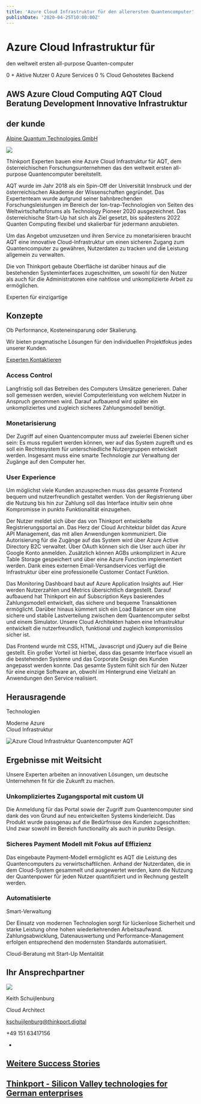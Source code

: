 ```yaml
---
title: 'Azure Cloud Infrastruktur für den allerersten Quantencomputer'
publishDate: '2020-04-25T10:00:00Z'
---
```


# Azure Cloud Infrastruktur für

den weltweit ersten all-purpose Quanten-computer

0 + Aktive Nutzer 0 Azure Services 0 % Cloud Gehostetes Backend

## AWS Azure Cloud Computing AQT Cloud Beratung Development Innovative Infrastruktur

## der kunde

[Alpine Quantum Technologies GmbH](https://www.aqt.eu/)

![](images/AQT-Logo.png)

Thinkport Experten bauen eine Azure Cloud Infrastruktur für AQT, dem österreichischen Forschungsunternehmen das den weltweit ersten all-purpose Quantencomputer bereitstellt.

AQT wurde im Jahr 2018 als ein Spin-Off der Universität Innsbruck und der österreichischen Akademie der Wissenschaften gegründet. Das Expertenteam wurde aufgrund seiner bahnbrechenden Forschungsleistungen im Bereich der Ion-trap-Technologien von Seiten des Weltwirtschaftsforums als Technology Pioneer 2020 ausgezeichnet. Das österreichische Start-Up hat sich als Ziel gesetzt, bis spätestens 2022 Quanten Computing flexibel und skalierbar für jedermann anzubieten.

Um das Angebot umzusetzen und ihren Service zu monetarisieren braucht AQT eine innovative Cloud-Infrastruktur um einen sicheren Zugang zum Quantencomputer zu gewähren, Nutzerdaten zu tracken und die Leistung allgemein zu verwalten.

Die von Thinkport gebaute Oberfläche ist darüber hinaus auf die bestehenden Systeminterfaces zugeschnitten, um sowohl für den Nutzer als auch für die Administratoren eine nahtlose und unkomplizierte Arbeit zu ermöglichen.

Experten für einzigartige

## Konzepte

Ob Performance, Kosteneinsparung oder Skalierung. 

Wir bieten pragmatische Lösungen für den individuellen Projektfokus jedes unserer Kunden.

[Experten Kontaktieren](https://thinkport.digital/kontaktieren)

### Access Control

Langfristig soll das Betreiben des Computers Umsätze generieren. Daher soll gemessen werden, wieviel Computerleistung von welchem Nutzer in Anspruch genommen wird. Darauf aufbauend wird später ein unkompliziertes und zugleich sicheres Zahlungsmodell benötigt.

### Monetarisierung

Der Zugriff auf einen Quantencomputer muss auf zweierlei Ebenen sicher sein: Es muss reguliert werden können, wer auf das System zugreift und es soll ein Rechtesystem für unterschiedliche Nutzergruppen entwickelt werden. Insgesamt muss eine smarte Technologie zur Verwaltung der Zugänge auf den Computer her.​

### User Experience

Um möglichst viele Kunden anzusprechen muss das gesamte Frontend bequem und nutzerfreundlich gestaltet werden. Von der Registrierung über die Nutzung bis hin zur Zahlung soll das Interface intuitiv sein ohne Kompromisse in punkto Funktionalität einzugehen.​

Der Nutzer meldet sich über das von Thinkport entwickelte Registrierungsportal an. Das Herz der Cloud Architektur bildet das Azure API Management, das mit allen Anwendungen kommuniziert. Die Autorisierung für die Zugänge auf das System wird über Azure Active Directory B2C verwaltet. Über OAuth können sich die User auch über ihr Google Konto anmelden. Zusätzlich können AGBs unkompliziert in Azure Table Storage gespeichert und über eine Azure Function implementiert werden. Dank eines externen Email-Versandservices verfügt die Infrastruktur über eine professionelle Customer Contact Funktion. 

Das Monitoring Dashboard baut auf Azure Application Insights auf. Hier werden Nutzerzahlen und Metrics übersichtlich dargestellt. Darauf aufbauend hat Thinkport ein auf Subscription Keys basierendes Zahlungsmodell entwickelt, das sichere und bequeme Transaktionen ermöglicht. Darüber hinaus kümmert sich ein Load Balancer um eine sichere und stabile Lastverteilung zwischen dem Quantencomputer selbst und einem Simulator. Unsere Cloud Architekten haben eine Infrastruktur entwickelt die nutzerfreundlich, funktional und zugleich kompromisslos sicher ist.

Das Frontend wurde mit CSS, HTML, Javascript und jQuery auf die Beine gestellt. Ein großer Vorteil ist hierbei, dass das gesamte Interface visuell an die bestehenden Systeme und das Corporate Design des Kunden angepasst werden konnte. Das gesamte System fühlt sich für den Nutzer für eine einzige Software an, obwohl im Hintergrund eine Vielzahl an Anwendungen den Service realisiert.

## Herausragende

Technologien

Moderne Azure  
Cloud Infrastruktur

![Azure Cloud Infrastruktur Quantencomputer AQT](images/AQT-Schema-Final.png)

## Ergebnisse mit Weitsicht

Unsere Experten arbeiten an innovativen Lösungen, um deutsche Unternehmen fit für die Zukunft zu machen.

### Unkompliziertes Zugangsportal mit custom UI

Die Anmeldung für das Portal sowie der Zugriff zum Quantencomputer sind dank des von Grund auf neu entwickelten Systems kinderleicht. Das Produkt wurde passgenau auf die Bedürfnisse des Kunden zugeschnitten: Und zwar sowohl im Bereich functionality als auch in punkto Design.

### Sicheres Payment Modell mit Fokus auf Effizienz

Das eingebaute Payment-Modell ermöglicht es AQT die Leistung des Quantencomputers zu verwirtschaftlichen. Anhand der Nutzerdaten, die in dem Cloud-System gesammelt und ausgewertet werden, kann die Nutzung der Quantenpower für jeden Nutzer quantifiziert und in Rechnung gestellt werden.

### Automatisierte

Smart-Verwaltung

Der Einsatz von modernen Technologien sorgt für lückenlose Sicherheit und starke Leistung ohne hohen wiederkehrenden Arbeitsaufwand. Zahlungsabwicklung, Datenauswertung und Performance-Management erfolgen entsprechend den modernsten Standards automatisiert.

Cloud-Beratung mit Start-Up Mentalität

## Ihr Ansprechpartner

![](images/Keith_edited_small-1.png)

Keith Schuijlenburg

Cloud Architect

kschuijlenburg@thinkport.digital

+49 151 63417156

- [](https://de.linkedin.com/in/keith-schuijlenburg-a67289142)

## [Weitere Success Stories](https://thinkport.digital/cloud-excellence-workshops)

## [Thinkport - Silicon Valley technologies for German enterprises](https://thinkport.digital/kontaktieren/)
